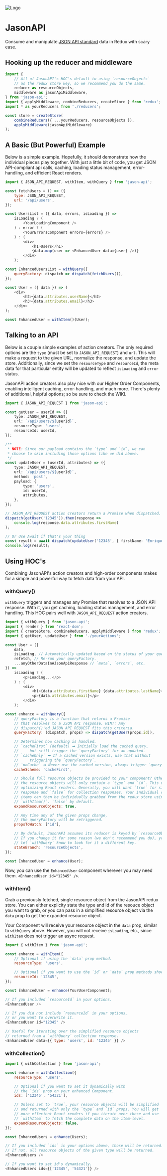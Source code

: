![Logo](./imgs/header.png)

# JasonAPI

Consume and manipulate [JSON API standard](http://jsonapi.org/)
data in Redux with scary ease.

## Hooking up the reducer and middleware

```ts
import {
    // All of JasonAPI's HOC's default to using `resourceObjects`
    // as the redux store key, so we recommend you do the same.
    reducer as resourceObjects,
    middleware as jasonApiMiddleware,
} from 'jason-api';
import { applyMiddleware, combineReducers, createStore } from 'redux';
import * as yourReducers from './reducers';

const store = createStore(
    combineReducers({ ...yourReducers, resourceObjects }),
    applyMiddleware(jasonApiMiddleware)
);
```

## A Basic (But Powerful) Example

Below is a simple example. Hopefully, it should demonstrate how the individual
pieces play together. With just a little bit of code, you get JSON API-compliant
api calls, caching, loading status management, error-handling, and efficient
React renders.

```js
import { JSON_API_REQUEST, withItem, withQuery } from 'jason-api';

const fetchUsers = () => ({
    type: JSON_API_REQUEST,
    url: '/api/users',
});

const UsersList = ({ data, errors, isLoading }) =>
    isLoading ? (
        <YourLoadingComponent />
    ) : error ? (
        <YourErrorsComponent errors={errors} />
    ) : (
        <div>
            <h1>Users</h1>
            {data.map(user => <EnhancedUser data={user} />)}
        </div>
    );

const EnhancedUsersList = withQuery({
    queryFactory: dispatch => dispatch(fetchUsers()),
});

const User = ({ data }) => (
    <div>
        <h2>{data.attributes.userName}</h2>
        <h3>{data.attributes.email}</h3>
    </div>
);

const EnhancedUser = withItem()(User);
```

## Talking to an API

Below is a couple simple examples of action creators. The only required
options are the `type` (must be set to `JASON_API_REQUEST`) and `url`.
This will make a request to the given URL, normalize the response, and update
the store. Additionally, since we set the `resourceType` and `resourceId`,
the meta data for that particular entity will be updated to reflect `isLoading`
and `error` status.

JasonAPI action creators also play nice with our Higher Order Components,
enabling intelligent caching, error-handling, and much more. There's plenty
of additional, helpful options; so be sure to check the WIKI.

```ts
import { JASON_API_REQUEST } from 'jason-api';

const getUser = userId => ({
    type: JASON_API_REQUEST,
    url: `/api/users/${userId}`,
    resourceType: 'users',
    resourceId: userId,
});

/**
 * NOTE: Since our payload contains the `type` and `id`, we can
 * choose to skip including those options like we did above.
 */
const updateUser = (userId, attributes) => ({
    type: JASON_API_REQUEST,
    url: `/api/users/${userId}`,
    method: 'post',
    payload: {
        type: 'users',
        id: userId,
        attributes,
    },
});

// JASON_API_REQUEST action creators return a Promise when dispatched.
dispatch(getUser('12345')).then(response =>
    console.log(response.data.attributes.firstName)
);

// Or Use Await if that's your thing
const result = await dispatch(updateUser('12345', { firstName: 'Enrique' }));
console.log(result);
```

## Using HOC's

Combining JasonAPI's action creators and high-order components
makes for a simple and powerful way to fetch data from your API.


### withQuery()

`withQuery` triggers and manages any Promise that resolves to a JSON API
response. With it, you get caching, loading status management, and error
handling. This HOC pairs well with `JASON_API_REQUEST` action creators.

```js
import { withQuery } from 'jason-api';
import { render } from 'react-dom';
import { createStore, combineReducers, applyMiddleware } from 'redux';
import { getUser, updateUser } from './yourActions';

const User = ({
    data,
    isLoading, // Automatically updated based on the status of your queryFactory's Promise
    refetch, // Re-run your queryFactory.
    ...anyOtherDataInAJsonApiResponse // `meta`, `errors`, etc.
}) =>
    isLoading ? (
        <p>Loading...</p>
    ) : (
        <div>
            <h1>{data.attributes.firstName} {data.attributes.lastName}</h1>
            <p>{data.attributes.email}</p>
        </div>
    );

const enhance = withQuery({
    // queryFactory is a function that returns a Promise
    // that resolves to a JSON API response. HINT: Any
    // dispatch()'ed JASON_API_REQUEST fits this criteria.
    queryFactory: (dispatch, props) => dispatch(getUser(props.id)),

    // Determines how caching is handled.
    // `cacheFirst` (default) ➡ Initially load the cached query,
    //     but still trigger the `queryFactory` for an updated.
    // `cacheOnly` ➡ If a cached version exists, use that without
    //     triggering the `queryFactory`.
    // `noCache` ➡ Never use the cached version, always trigger `queryFactory`.
    cacheScheme: 'cacheFirst',

    // Should full resource objects be provided to your component? Otherwise,
    // the resource objects will only contain a `type` and `id`. This useful for
    // optimizing React renders. Generally, you will want `true` for single-item
    // response and `false` for collection responses. Your individual collection
    // items can then be individually grabbed from the redux store using
    // `withItem()`. `false` by default.
    expandResourceObjects: true,

    // Any time any of the given props change,
    // the queryFactory will be retriggered.
    propsToWatch: ['id'],

    // By default, JasonAPI assumes its reducer is keyed by `resourceObjects`.
    // If you change it for some reason (we don't recommend you do), you can
    // let `withQuery` know to look for it a different key.
    stateBranch: 'resourceObjects',
});

const EnhancedUser = enhance(User);
```

Now, you can use the `EnhancedUser` component wherever you may need them.
`<EnhancedUser id="12345" />`.


### withItem()

Grab a previously fetched, single resource object from the JasonAPI redux store.
You can either explicity state the type and id of the resouce object you want
to grab, or you can pass in a simplified resource object via the `data` prop
to get the expanded resource object.

Your Component will receive your resource object in the `data` prop, similar
to `withQuery` above. However, you will not receive `isLoading`, etc., since
`withItem` does not trigger an async request.

```js
import { withItem } from 'jason-api';

const enhance = withItem({
    // Optional if using the `data` prop method.
    resourceType: 'users',

    // Optional if you want to use the `id` or `data` prop methods shown below.
    resourceId: '12345',
});

const EnhancedUser = enhance(YourUserComponent);

// If you included `resourceId` in your options.
<EnhancedUser />

// If you did not include `resourceId` in your options,
// or you want to overwrite it.
<EnhancedUser id="12345" />

// Useful for iterating over the simplified resource objects
// returned from a `withQuery` collection response.
<EnhancedUser data={{ type: 'users', id: '12345' }} />
```

### withCollection()

```js
import { withCollection } from 'jason-api';

const enhance = withCollection({
    resourceType: 'users',

    // Optional if you want to set it dynamically with
    // the `ids` prop on your enhanced Component.
    ids: ['12345', '54321'],

    // Unless set to `true`, your resource objects will be simplified
    // and returned with only the `type` and `id` props. You will get
    // more effecient React renders if you iterate over these and use
    // `withItem` to fetch the complete data on the item-level.
    expandResourceObjects: false,
});

const EnhancedUsers = enhance(Users);

// If you included `ids` in your options above, those will be returned.
// If not, all resource objects of the given type will be returned.
<EnhancedUsers />

// If you want to set id's dynamically.
<EnhancedUsers ids={['12345', '54321']} />
```
